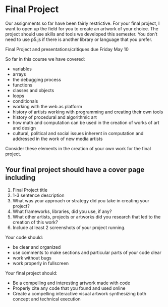 # Final Project 

Our assignments so far have been fairly restrictive. For your final project, I want to open up the field for you to create an artwork of your choice. The project should use skills and tools we developed this semester. You don’t need to use p5.js if there is another library or language that you prefer. 

Final Project and presentations/critiques due Friday May 10

So far in this course we have covered:

* variables
* arrays
* the debugging process
* functions
* classes and objects
* loops
* conditionals
* working with the web as platform 
* history of artists working with programming and creating their own tools
* history of procedural and algorithmic art
* how math and computation can be used in the creation of works of art and design
* cultural, political and social issues inherent in computation and addressed in the work of new media artists

Consider these elements in the creation of your own work for the final project.
  
## Your final project should have a cover page including

1. Final Project title
2. 1-3 sentence description
3. What was your approach or strategy did you take in creating your project?
4. What frameworks, libraries, did you use, if any?
5. What other artists, projects or artworks did you research that led to the creation of this work?
6. Include at least 2 screenshots of your project running.


Your code should:

- be clear and organized
- use comments to make sections and particular parts of your code clear
- work without bugs
- work properly in fullscreen

Your final project should:

- Be a compelling and interesting artwork made with code
- Properly cite any code that you found and used online
- Create a compelling interactive visual artwork synthesizing both concept and technical execution
